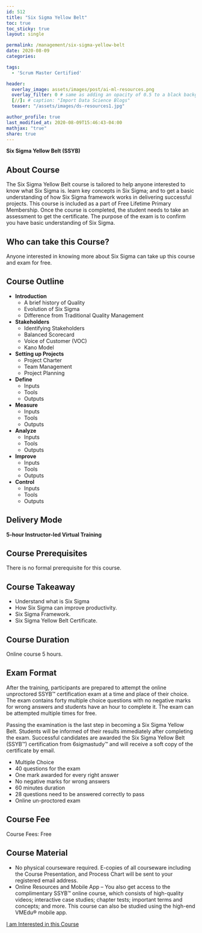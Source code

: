 ```yaml
---
id: 512    
title: "Six Sigma Yellow Belt"
toc: true
toc_sticky: true
layout: single

permalink: /management/six-sigma-yellow-belt
date: 2020-08-09
categories:

tags: 
  - 'Scrum Master Certified'

header:
  overlay_image: assets/images/post/ai-ml-resources.png
  overlay_filter: 0 # same as adding an opacity of 0.5 to a black background
  [//]: # caption: "Import Data Science Blogs"
  teaser: "/assets/images/ds-resources1.jpg"

author_profile: true
last_modified_at: 2020-08-09T15:46:43-04:00
mathjax: "true"
share: true
---
```


**Six Sigma Yellow Belt (SSYB)**

## About Course
The Six Sigma Yellow Belt course is tailored to help anyone interested to know what Six Sigma is. learn key concepts in Six Sigma; and to get a basic understanding of how Six Sigma framework works in delivering successful projects. This course is included as a part of Free Lifetime Primary Membership. Once the course is completed, the student needs to take an assessment to get the certificate. The purpose of the exam is to confirm you have basic understanding of Six Sigma.

## Who can take this Course?

Anyone interested in knowing more about Six Sigma can take up this course and exam for free.

## Course Outline
*   **Introduction**
    *   A brief history of Quality
    *   Evolution of Six Sigma
    *   Difference from Traditional Quality Management
*   **Stakeholders**
    *   Identifying Stakeholders
    *   Balanced Scorecard
    *   Voice of Customer (VOC)
    *   Kano Model
*   **Setting up Projects**
    *   Project Charter
    *   Team Management
    *   Project Planning
*   **Define**
    *   Inputs
    *   Tools
    *   Outputs
*   **Measure**
    *   Inputs
    *   Tools
    *   Outputs
*   **Analyze**
    *   Inputs
    *   Tools
    *   Outputs
*   **Improve**
    *   Inputs
    *   Tools
    *   Outputs
*   **Control**
    *   Inputs
    *   Tools
    *   Outputs

## Delivery Mode

**5-hour Instructor-led Virtual Training**

## Course Prerequisites

There is no formal prerequisite for this course.

## Course Takeaway

*   Understand what is Six Sigma
*   How Six Sigma can improve productivity.
*   Six Sigma Framework.
*   Six Sigma Yellow Belt Certificate.

## Course Duration

Online course 5 hours.

## Exam Format

After the training, participants are prepared to attempt the online unproctored SSYB™ certification exam at a time and place of their choice. The exam contains forty multiple choice questions with no negative marks for wrong answers and students have an hour to complete it. The exam can be attempted multiple times for free.

Passing the examination is the last step in becoming a Six Sigma Yellow Belt. Students will be informed of their results immediately after completing the exam. Successful candidates are awarded the Six Sigma Yellow Belt (SSYB™) certification from 6sigmastudy™ and will receive a soft copy of the certificate by email.

*   Multiple Choice
*   40 questions for the exam
*   One mark awarded for every right answer
*   No negative marks for wrong answers
*   60 minutes duration
*   28 questions need to be answered correctly to pass
*   Online un-proctored exam

## Course Fee

Course Fees: Free

## Course Material

*   No physical courseware required. E-copies of all courseware including the Course Presentation, and Process Chart will be sent to your registered email address. 
*   Online Resources and Mobile App – You also get access to the complimentary SSYB™ online course, which consists of high-quality videos; interactive case studies; chapter tests; important terms and concepts; and more. This course can also be studied using the high-end VMEdu® mobile app.

[I am Interested in this Course](https://dasarpai.com/forms/course-interest/)